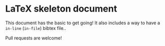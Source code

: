 # LaTeX skeleton document
This document has the basic to get going!
It also includes a way to have a `in-line` (`in-file`) bibtex file..

Pull requests are welcome!
